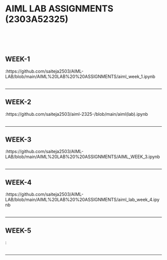  <H1>AIML LAB ASSIGNMENTS (2303A52325)</H1>
 <BR><BR>
 <BR>
 
 <H2>WEEK-1</H2>:https://github.com/saiteja2503/AIML-LAB/blob/main/AIML%20LAB%20%20ASSIGNMENTS/aiml_week_1.ipynb
<BR><BR>
<HR>

 <H2>WEEK-2</H2>:https://github.com/saiteja2503/aiml-2325-/blob/main/aiml(lab).ipynb
<BR><BR>
<HR>

<H2>WEEK-3</H2>:https://github.com/saiteja2503/AIML-LAB/blob/main/AIML%20LAB%20%20ASSIGNMENTS/AIML_WEEK_3.ipynb
<BR><BR>
<HR>

<H2>WEEK-4</H2>:https://github.com/saiteja2503/AIML-LAB/blob/main/AIML%20LAB%20%20ASSIGNMENTS/aiml_lab_week_4.ipynb
<BR><BR>
<HR>

<H2>WEEK-5</H2>:
<BR><BR>
<HR>

